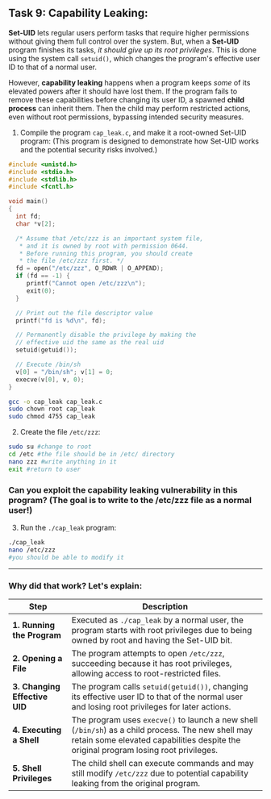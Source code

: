 ## Task 9: Capability Leaking:
**Set-UID** lets regular users perform tasks that require higher permissions without giving them full control over the system. But, when a **Set-UID** program finishes its tasks, *it should give up its root privileges*. This is done using the system call `setuid()`, which changes the program's effective user ID to that of a normal user.

However, **capability leaking** happens when a program keeps *some* of its elevated powers after it should have lost them. If the program fails to remove these capabilities before changing its user ID, a spawned **child process** can inherit them. Then the child may perform restricted actions, even without root permissions, bypassing intended security measures.

1) Compile the program `cap_leak.c`, and make it a root-owned Set-UID program:
    (This program is designed to demonstrate how Set-UID works and the potential security risks involved.)
```c
#include <unistd.h>
#include <stdio.h>
#include <stdlib.h>
#include <fcntl.h>

void main()
{
  int fd;
  char *v[2];

  /* Assume that /etc/zzz is an important system file,
   * and it is owned by root with permission 0644.
   * Before running this program, you should create
   * the file /etc/zzz first. */
  fd = open("/etc/zzz", O_RDWR | O_APPEND);        
  if (fd == -1) {
     printf("Cannot open /etc/zzz\n");
     exit(0);
  }

  // Print out the file descriptor value
  printf("fd is %d\n", fd);

  // Permanently disable the privilege by making the
  // effective uid the same as the real uid
  setuid(getuid());                                

  // Execute /bin/sh
  v[0] = "/bin/sh"; v[1] = 0;
  execve(v[0], v, 0);                             
}
```
```bash
gcc -o cap_leak cap_leak.c
sudo chown root cap_leak
sudo chmod 4755 cap_leak
```
2) Create the file `/etc/zzz`:
```bash
sudo su #change to root
cd /etc #the file should be in /etc/ directory
nano zzz #write anything in it
exit #return to user
```

### Can you exploit the capability leaking vulnerability in this program? (The goal is to write to the /etc/zzz file as a normal user!)

3) Run the `./cap_leak` program:
```bash
./cap_leak
nano /etc/zzz
#you should be able to modify it
```
---
### Why did that work? Let's explain:

| **Step**                     | **Description**        |
|------------------------------|------------------------|
| **1. Running the Program**   | Executed as `./cap_leak` by a normal user, the program starts with root privileges due to being owned by root and having the Set-UID bit. |
| **2. Opening a File**        | The program attempts to open `/etc/zzz`, succeeding because it has root privileges, allowing access to root-restricted files.       |
| **3. Changing Effective UID** | The program calls `setuid(getuid())`, changing its effective user ID to that of the normal user and losing root privileges for later actions. |
| **4. Executing a Shell**     | The program uses `execve()` to launch a new shell (`/bin/sh`) as a child process. The new shell may retain some elevated capabilities despite the original program losing root privileges. |
| **5. Shell Privileges**      | The child shell can execute commands and may still modify `/etc/zzz` due to potential capability leaking from the original program.  |



